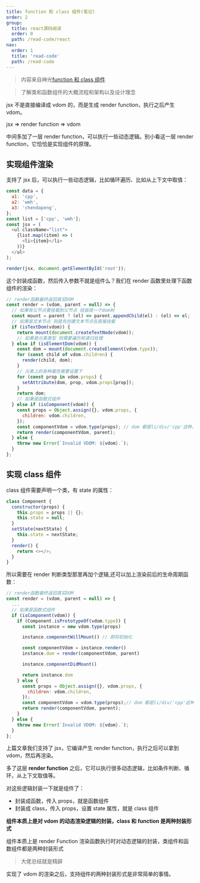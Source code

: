 ```yaml
---
title: function 和 class 组件(笔记)
order: 2
group:
  title: react源码阅读
  order: 0
  path: /read-code/react
nav:
  order: 1
  title: 'read-code'
  path: /read-code
---
```


> 内容来自神光[function 和 class 组件](https://mp.weixin.qq.com/s/T6SvUYdkf1nAaxoYO4wcgg)

> 了解类和函数组件的大概流程和架构以及设计理念

jsx 不是直接编译成 vdom 的，而是生成 render function，执行之后产生 vdom。

jsx => render function => vdom

中间多加了一层 render function，可以执行一些动态逻辑。别小看这一层 render function，它恰恰是实现组件的原理。

## 实现组件渲染

支持了 jsx 后，可以执行一些动态逻辑，比如循环遍历、比如从上下文中取值：

```js
const data = {
  a1: 'cpp',
  a2: 'wmh',
  a3: 'chendapeng',
};
const list = ['cpp', 'wmh'];
const jsx = (
  <ul className="list">
    {list.map((item) => (
      <li>{item}</li>
    ))}
  </ul>
);

render(jsx, document.getElementById('root'));
```

这个封装成函数，然后传入参数不就是组件么？我们在 render 函数里处理下函数组件的渲染：

```js
// render函数最终返回真实DOM
const render = (vdom, parent = null) => {
  // 如果有父节点要挂载到父节点 组装成一个dom树
  const mount = parent ? (el) => parent.appendChild(el) : (el) => el;
  // 如果是文本节点 则是先创建文本节点在直接挂载
  if (isTextDom(vdom)) {
    return mount(document.createTextNode(vdom));
    // 如果是元素类型 则需要遍历和递归处理
  } else if (isElementDom(vdom)) {
    const dom = mount(document.createElement(vdom.type));
    for (const child of vdom.children) {
      render(child, dom);
    }
    // 元素上的各种属性需要设置下
    for (const prop in vdom.props) {
      setAttribute(dom, prop, vdom.props[prop]);
    }
    return dom;
    // 如果是函数式组件
  } else if (isComponent(vdom)) {
    const props = Object.assign({}, vdom.props, {
      children: vdom.children,
    });
    const componentVdom = vdom.type(props); // dom 都是li/div/'cpp'这种，类函数不一样
    return render(componentVdom, parent);
  } else {
    throw new Error(`Invalid VDOM: ${vdom}.`);
  }
};
```

## 实现 class 组件

class 组件需要声明一个类，有 state 的属性：

```js
class Component {
  constructor(props) {
    this.props = props || {};
    this.state = null;
  }
  setState(nextState) {
    this.state = nextState;
  }
  render() {
    return <></>;
  }
}
```

所以需要在 render 判断类型那里再加个逻辑,还可以加上渲染前后的生命周期函数：

```js
// render函数最终返回真实DOM
const render = (vdom, parent = null) => {
  ...
  // 如果是函数式组件
  if (isComponent(vdom)) {
    if (Component.isPrototypeOf(vdom.type)) {
      const instance = new vdom.type(props)

      instance.componentWillMount() // 即将初始化

      const componentVdom = instance.render()
      instance.dom = render(componentVdom, parent)

      instance.componentDidMount()

      return instance.dom
    } else {
      const props = Object.assign({}, vdom.props, {
        children: vdom.children,
      });
      const componentVdom = vdom.type(props);// dom 都是li/div/'cpp'这种，类函数不一样
      return render(componentVdom, parent);
    }
  } else {
    throw new Error(`Invalid VDOM: ${vdom}.`);
  }
};
```

上篇文章我们支持了 jsx，它编译产生 render function，执行之后可以拿到 vdom，然后再渲染。

多了这层 **render function** 之后，它可以执行很多动态逻辑，比如条件判断、循环，从上下文取值等。

对这些逻辑封装一下就是组件了：

- 封装成函数，传入 props，就是函数组件
- 封装成 class，传入 props，设置 state 属性，就是 class 组件

**组件本质上是对 vdom 的动态渲染逻辑的封装，class 和 function 是两种封装形式**

组件本质上是 render Function 渲染函数执行时对动态逻辑的封装，类组件和函数组件都是两种封装形式

> 大佬总结就是精辟

实现了 vdom 的渲染之后，支持组件的两种封装形式是非常简单的事情。
